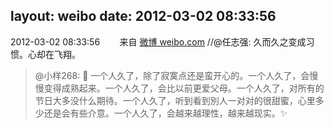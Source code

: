 layout: weibo
date: 2012-03-02 08:33:56
---
2012-03-02 08:33:56  &nbsp;&nbsp;&nbsp;&nbsp;&nbsp;&nbsp; 来自 <a href="http://weibo.com/" rel="nofollow">微博 weibo.com</a>
//@任志强: 久而久之变成习惯。心却在飞翔。
>  @小样268: 📝 一个人久了，除了寂寞点还是蛮开心的。一个人久了，会慢慢变得成熟起来。一个人久了，会比以前更爱父母。一个人久了，对所有的节日大多没什么期待。一个人久了，听到看到別人一对对的很甜蜜，心里多少还是会有些介意。一个人久了，会越来越理性，越来越现实。✨ ​​​
